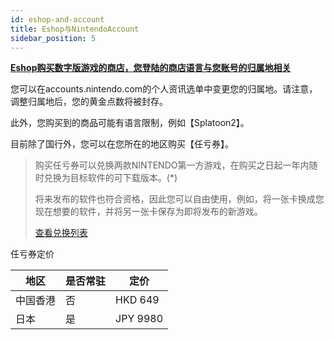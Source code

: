 ```yaml
---
id: eshop-and-account
title: Eshop与NintendoAccount
sidebar_position: 5
---
```

<u>**Eshop购买数字版游戏的商店，您登陆的商店语言与您账号的归属地相关**</u>

您可以在accounts.nintendo.com的个人资讯选单中变更您的归属地。请注意，调整归属地后，您的黄金点数将被封存。

此外，您购买到的商品可能有语言限制，例如【Splatoon2】。

目前除了国行外，您可以在您所在的地区购买【任亏券】。

> 购买任亏券可以兑换两款NINTENDO第一方游戏，在购买之日起一年内随时兑换为目标软件的可下载版本。(*)
>
> 将来发布的软件也符合资格，因此您可以自由使用，例如，将一张卡换成您现在想要的软件，并将另一张卡保存为即将发布的新游戏。
>
> [查看兑换列表](https://ec.nintendo.com/HK/zh/pretickets/70020000000121)

任亏券定价

| 地区     | 是否常驻 | 定价     |
| -------- | -------- | -------- |
| 中国香港 | 否       | HKD 649  |
| 日本     | 是       | JPY 9980 |

